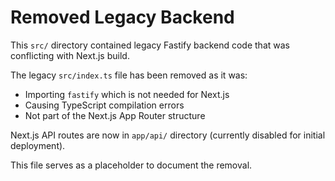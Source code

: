# Removed Legacy Backend

This `src/` directory contained legacy Fastify backend code that was conflicting with Next.js build.

The legacy `src/index.ts` file has been removed as it was:
- Importing `fastify` which is not needed for Next.js
- Causing TypeScript compilation errors
- Not part of the Next.js App Router structure

Next.js API routes are now in `app/api/` directory (currently disabled for initial deployment).

This file serves as a placeholder to document the removal.